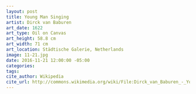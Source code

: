 ```yaml
---
layout: post
title: Young Man Singing
artist: Dirck van Baburen
art_date: 1622
art_type: Oil on Canvas
art_height: 58.8 cm
art_width: 71 cm
art_location: Städtische Galerie, Netherlands
image: 11-21.jpg
date: 2016-11-21 12:00:00 -05:00
categories:
tags:
cite_author: Wikipedia
cite_url: http://commons.wikimedia.org/wiki/File:Dirck_van_Baburen_-_Young_Man_Singing_-_Google_Art_Project.jpg
---
```

